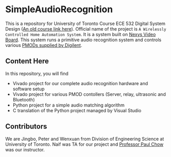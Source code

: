 # SimpleAudioRecognition

This is a repository for University of Toronto Course ECE 532 Digital System Design ([An old course link here](http://www.eecg.toronto.edu/~pc/courses/532/2007/)). Official name of the project is `A Wirelessly Controlled Home Automation System`. It is a system built on [Nexys Video Board](https://store.digilentinc.com/nexys-video-artix-7-fpga-trainer-board-for-multimedia-applications/). This system runs a primitive audio recognition system and controls various [PMODs supplied by Digilent](https://store.digilentinc.com/pmod-modules/).

## Content Here

In this repository, you will find 

 * Vivado project for our complete audio recognition hardware and software setup
 * Vivado project for various PMOD contollers (Server, relay, ultrasonic and Bluetooth)
 * Python project for a simple audio matching algorithm
 * C translation of the Python project managed by Visual Studio


## Contributors

We are Jingbo, Peter and Wenxuan from Division of Engineering Science at University of Toronto. Naif was TA for our project and [Professor Paul Chow](http://www.eecg.toronto.edu/~pc/) was our instructor.
